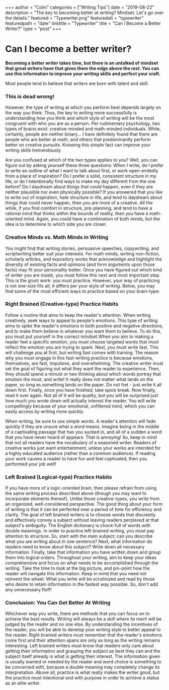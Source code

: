 +++
author = "Colin"
categories = ["Writing Tips"]
date = "2019-08-22"
description = "The key to becoming better at writing? Mindset. Let's go over the details."
featured = "Typewriter.png"
featuredalt = "typewriter"
featuredpath = "date"
linktitle = "Typewriter"
title = "Can I Become a Better Writer?"
type = "post"
+++
# Can I become a better writer?
**Becoming a better writer takes time, but there is an untalked of mindset that great writers have that gives them the edge above the rest. You can use this information to improve your writing skills and perfect your craft.**


Most people tend to believe that writers are born with talent and skill.

### This is dead wrong!

However, the type of writing at which you perform best depends largely on the way you think.  Thus, the key to writing more successfully is understanding how you think and which style of writing will be the most congruent with who
you are as a person. Per rudimentary psychology, two types of brains exist: creative-minded and math-minded individuals. While, certainly, people are neither binary... I have definitely found that there are people who are
better at math, and others that predominantly perform better on creative pursuits. Knowing this simple fact can improve your writing skills tremendously.

Are you confused at which of the two types applies to you? Well, you can figure out by asking yourself these three questions:
When I write, do I prefer to write an outline of what I want to talk about first, or work open-endedly from a place of inspiration?
Do I prefer a solid, consistent structure in my life, or do I intentionally find ways to make my day different from the one before?
Do I daydream about things that could happen, even if they are neither plausible nor even physically possible?
If you answered that you like to write out of inspiration, hate structure in life, and tend to daydream about things that could never happen, then you are more of a creative.  All the while, if you find comfort in structure,
pre-planning, and tend to have a rational mind that thinks within the bounds of reality, then you have a math-oriented mind.  Again, you could have a combination of both minds, but the idea is to determine to which side you are closer.

### Creative Minds vs. Math Minds in Writing

You might find that writing stories, persuasive speeches, copywriting, and scriptwriting better suit your interests. For math minds, writing non-fiction, scholarly articles, and expository works that acknowledge and highlight the
diversity of existing facts and opinions (and form arguments upon those facts) may fit your personality better. Once you have figured out which kind of writer you are inside, you must follow this next and most important step.
This is the grunt work: you must practice.  However, your way of practicing is not one-size fits all; it differs per your style of writing. Below, you may find some of the most efficient ways to practice based on your brain-type:

### Right Brained (Creative-type) Practice Habits

Follow a routine that aims to keep the reader's attention.
When writing creatively, seek ways to appeal to people's emotions. This type of writing aims to spike the reader's emotions in both positive and negative directions, and to make them believe in whatever you want them to believe.
To do this, you must put yourself in the correct mindset. ​When you aim to making a reader feel a specific emotion, you must choose targeted words that most reflect the emotion you are trying to spark.
Next, you must write fast. This will challenge you at first, but writing fast comes with training. The reason why you must engage in this fast-writing practice is because emotions,
themselves, are fast, impulsive, and overwhelming. The creative writer must set the goal of figuring out what they want the reader to experience.  Then, they should spend a minute or two thinking about which words portray that
emotion the most, and write! It really does not matter what lands on the paper, so long as something lands on the paper.  Do not fret - just write it all down first.  Finally, once you have finished, take quick break.
Now finally, read it over again. Not all of it will be quality, but you will be surprised just how much you wrote down will actually interest the reader. You will write compellingly because of your emotional,
unfiltered mind, which you can easily access by writing more quickly.

When writing, be sure to use simple words. A reader's attention will fade quickly if they are unsure what a word means. Imagine being in the middle of a captivating passage that has you sucked in, and all of a sudden a word that
you have never heard of appears. That is annoying! So, keep in mind that not all readers have the vocabulary of a seasoned writer.  Readers of creative works just want entertainment, unless your works are intended for a
highly educated audience (rather than a common audience).  If reading your work causes a reader to have fun and feel captivated, then you performed your job well!

### Left Brained (Logical-type) Practice Habits

If you have more of a logic-oriented brain, then please refrain from using the same writing process described above (though you may want to incorporate elements thereof).
Unlike those creative-types, you write from an organized, well-considered perspective.  The good thing about your form of writing is that it can be perfected over a period of time for efficiency and clarity. The goal of left brained
writers is to choose words that discreetly and effectively convey a subject without leaving readers perplexed at that subject's ambiguity. The English dictionary is chock-full of words with double meanings. In order to practice
left-brained writing, you must pay attention to structure. So, start with the main subject: can you describe what you are writing about in one sentence? Next, what information do readers need to know about this subject?
Write down all necessary information. Finally, take that information you have written down and group them into logical orders. Throughout your writing, aim to keep your ideas comprehensive and focus on what needs to be
accomplished through the writing. Take the time to look at the big picture, and pin-point how the reader will navigate this information. Keep in mind that you need not reinvent the wheel. What you write will be scrutinized
and read by those who desire to retain information in the fastest way possible. So, don't add any unnecessary fluff!

### Conclusion: You Can Get Better At Writing

Whichever way you write, there are methods that you can focus on to achieve the best results. Writing will always be a skill where its merit will be judged by the reader and no one else. By understanding the incentives of the reader,
you will be able to develop your writing style to better appeal to the reader. Right brained writers must remember that the reader's emotions come first and their attention spans are only as long as the writing remains interesting.
Left brained writers must know that readers only care about getting their information and grasping the subject as best they can and the subject itself already is what is getting their interest. The information given is usually wanted
or needed  by the reader and word choice is something to be concerned with, because a double meaning may completely change its interpretation. Above all, practice is what really makes the writer good, but the practice must intentional
and with purpose in order to achieve a status as an elite writer.
